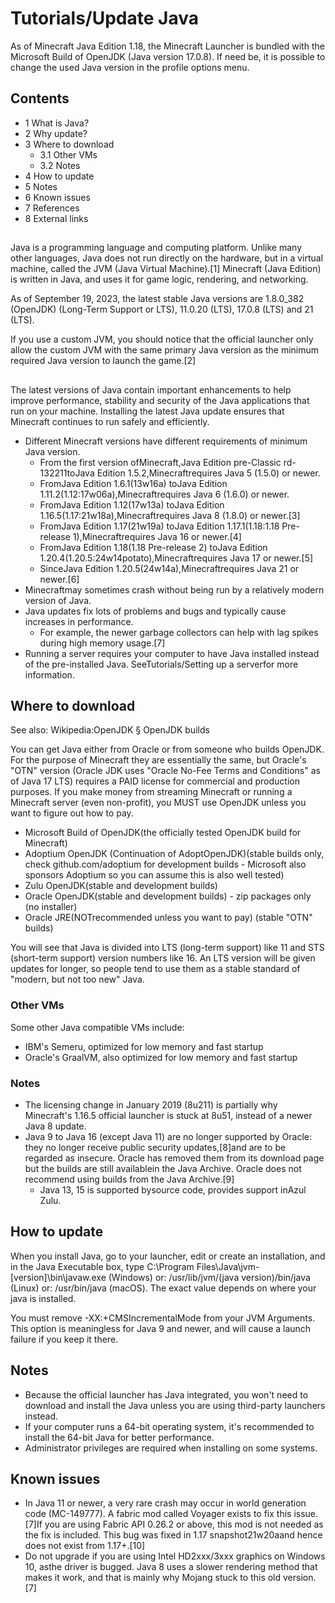# Tutorials/Update Java
As of Minecraft Java Edition 1.18, the Minecraft Launcher is bundled with the Microsoft Build of OpenJDK (Java version 17.0.8). If need be, it is possible to change the used Java version in the profile options menu.

## Contents
- 1 What is Java?
- 2 Why update?
- 3 Where to download
	- 3.1 Other VMs
	- 3.2 Notes
- 4 How to update
- 5 Notes
- 6 Known issues
- 7 References
- 8 External links

## 
Java is a programming language and computing platform. Unlike many other languages, Java does not run directly on the hardware, but in a virtual machine, called the JVM (Java Virtual Machine).[1] Minecraft (Java Edition) is written in Java, and uses it for game logic, rendering, and networking.

As of September 19, 2023, the latest stable Java versions are 1.8.0_382 (OpenJDK) (Long-Term Support or LTS), 11.0.20 (LTS), 17.0.8 (LTS) and 21 (LTS).

If you use a custom JVM, you should notice that the official launcher only allow the custom JVM with the same primary Java version as the minimum required Java version to launch the game.[2]

## 
The latest versions of Java contain important enhancements to help improve performance, stability and security of the Java applications that run on your machine. Installing the latest Java update ensures that Minecraft continues to run safely and efficiently.

- Different Minecraft versions have different requirements of minimum Java version.
	- From the first version ofMinecraft,Java Edition pre-Classic rd-132211toJava Edition 1.5.2,Minecraftrequires Java 5 (1.5.0) or newer.
	- FromJava Edition 1.6.1(13w16a) toJava Edition 1.11.2(1.12:17w06a),Minecraftrequires Java 6 (1.6.0) or newer.
	- FromJava Edition 1.12(17w13a) toJava Edition 1.16.5(1.17:21w18a),Minecraftrequires Java 8 (1.8.0) or newer.[3]
	- FromJava Edition 1.17(21w19a) toJava Edition 1.17.1(1.18:1.18 Pre-release 1),Minecraftrequires Java 16 or newer.[4]
	- FromJava Edition 1.18(1.18 Pre-release 2) toJava Edition 1.20.4(1.20.5:24w14potato),Minecraftrequires Java 17 or newer.[5]
	- SinceJava Edition 1.20.5(24w14a),Minecraftrequires Java 21 or newer.[6]
- Minecraftmay sometimes crash without being run by a relatively modern version of Java.
- Java updates fix lots of problems and bugs and typically cause increases in performance.
	- For example, the newer garbage collectors can help with lag spikes during high memory usage.[7]
- Running a server requires your computer to have Java installed instead of the pre-installed Java. SeeTutorials/Setting up a serverfor more information.

## Where to download
See also: Wikipedia:OpenJDK § OpenJDK builds

You can get Java either from Oracle or from someone who builds OpenJDK. For the purpose of Minecraft they are essentially the same, but Oracle's "OTN" version (Oracle JDK uses "Oracle No-Fee Terms and Conditions" as of Java 17 LTS) requires a PAID license for commercial and production purposes. If you make money from streaming Minecraft or running a Minecraft server (even non-profit), you MUST use OpenJDK unless you want to figure out how to pay.

- Microsoft Build of OpenJDK(the officially tested OpenJDK build for Minecraft)
- Adoptium OpenJDK (Continuation of AdoptOpenJDK)(stable builds only, check github.com/adoptium for development builds - Microsoft also sponsors Adoptium so you can assume this is also well tested)
- Zulu OpenJDK(stable and development builds)
- Oracle OpenJDK(stable and development builds) - zip packages only (no installer)
- Oracle JRE(NOTrecommended unless you want to pay) (stable "OTN" builds)

You will see that Java is divided into LTS (long-term support) like 11 and STS (short-term support) version numbers like 16. An LTS version will be given updates for longer, so people tend to use them as a stable standard of "modern, but not too new" Java.

### Other VMs
Some other Java compatible VMs include:

- IBM's Semeru, optimized for low memory and fast startup
- Oracle's GraalVM, also optimized for low memory and fast startup

### Notes
- The licensing change in January 2019 (8u211) is partially why Minecraft's 1.16.5 official launcher is stuck at 8u51, instead of a newer Java 8 update.
- Java 9 to Java 16 (except Java 11) are no longer supported by Oracle: they no longer receive public security updates,[8]and are to be regarded as insecure. Oracle has removed them from its download page but the builds are still availablein the Java Archive. Oracle does not recommend using builds from the Java Archive.[9]
	- Java 13, 15 is supported bysource code, provides support inAzul Zulu.

## How to update
When you install Java, go to your launcher, edit or create an installation, and in the Java Executable box, type C:\Program Files\Java\jvm-[version]\bin\javaw.exe (Windows)
or: /usr/lib/jvm/(java version)/bin/java (Linux) or: /usr/bin/java (macOS). The exact value depends on where your java is installed.

You must remove -XX:+CMSIncrementalMode from your JVM Arguments. This option is meaningless for Java 9 and newer, and will cause a launch failure if you keep it there.

## Notes
- Because the official launcher has Java integrated, you won't need to download and install the Java unless you are using third-party launchers instead.
- If your computer runs a 64-bit operating system, it's recommended to install the 64-bit Java for better performance.
- Administrator privileges are required when installing on some systems.

## Known issues
- In Java 11 or newer, a very rare crash may occur in world generation code (MC-149777). A fabric mod called Voyager exists to fix this issue.[7]If you are using Fabric API 0.26.2 or above, this mod is not needed as the fix is included. This bug was fixed in 1.17 snapshot21w20aand hence does not exist from 1.17+.[10]
- Do not upgrade if you are using Intel HD2xxx/3xxx graphics on Windows 10, asthe driver is bugged. Java 8 uses a slower rendering method that makes it work, and that is mainly why Mojang stuck to this old version.[7]


